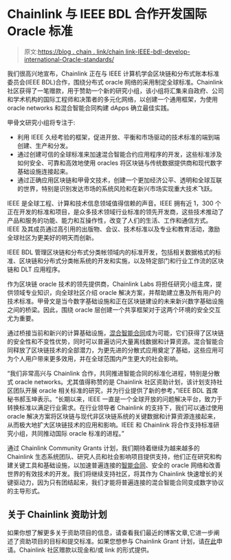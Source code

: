 # Chainlink 与 IEEE BDL 合作开发国际 Oracle 标准

> 原文:[https://blog . chain . link/chain link-IEEE-bdl-develop-international-Oracle-standards/](https://blog.chain.link/chainlink-ieee-bdl-develop-international-oracle-standards/)

我们很高兴地宣布，Chainlink 正在与 IEEE 计算机学会区块链和分布式账本标准委员会(IEEE BDL)合作，围绕分布式 oracle 网络的采用制定全球标准。Chainlink 社区获得了一笔赠款，用于赞助一个新的研究小组，该小组将汇集来自政府、公司和学术机构的国际工程师和决策者的多元化网络，以创建一个通用框架，为使用 oracle networks 和混合智能合同构建 dApps 确立最佳实践。

甲骨文研究小组将专注于:

*   利用 IEEE 久经考验的框架，促进开放、平衡和市场驱动的技术标准的端到端创建、生产和分发。
*   通过创建可信的全球标准来加速混合智能合约应用程序的开发，这些标准涉及如何安全、可靠和高效地使用 oracles 将区块链与传统数据提供商和现代数字基础设施连接起来。
*   通过正确应用区块链和甲骨文技术，创建一个更加经济公平、透明和全球互联的世界，特别是识别发达市场的系统风险和在新兴市场实现重大技术飞跃。

IEEE 是全球工程、计算和技术信息领域值得信赖的声音。IEEE 拥有近 1，300 个正在开发的标准和项目，是众多技术领域行业标准的领先开发商，这些技术推动了产品和服务的功能、能力和互操作性，改变了人们的生活、工作和通信方式。IEEE 及其成员通过高引用的出版物、会议、技术标准以及专业和教育活动，激励全球社区为更美好的明天而创新。

IEEE BDL 管理区块链和分布式分类帐领域内的标准开发，包括相关数据格式的标准、区块链和分布式分类帐系统的开发和实施，以及特定部门和行业工作流的区块链和 DLT 应用程序。

作为区块链 oracle 技术的领先提供商，Chainlink Labs 将担任研究小组主席，提供领域专业知识，向全球社区介绍 oracle 解决方案，并帮助建立惠及所有用户的技术标准。甲骨文是当今数字基础设施和正在区块链建设的未来新兴数字基础设施之间的桥梁。因此，围绕 oracle 层创建一个共享框架对于这两个环境的安全交互尤为重要。

通过桥接当前和新兴的计算基础设施，[混合智能合同](https://blog.chain.link/hybrid-smart-contracts-explained/)成为可能，它们获得了区块链的安全性和不变性优势，同时可以普遍访问大量离线数据和计算资源。混合智能合同释放了区块链技术的全部潜力，为更先进的分散式应用奠定了基础，这些应用可为个人用户带来更多效用，并在全球范围内产生更大的社会影响。

“我们非常高兴与 Chainlink 合作，共同推进智能合同的标准化进程，特别是分散式 oracle networks。尤其值得称赞的是 Chainlink 社区资助计划，该计划支持社区团队开展 oracle 相关标准的研究，并为行业提供了新的参考，”IEEE BDL 首席秘书郝玉坤表示。“长期以来，IEEE 一直是一个全球开放的问题解决平台，致力于转换标准以满足行业需求。在行业领导者 Chainlink 的支持下，我们可以通过使用 oracle 解决方案将区块链与现代非区块链系统的关键数据和计算资源连接起来，从而极大地扩大区块链技术的应用和影响。IEEE 和 Chainlink 将合作支持标准研究小组，共同推动国际 oracle 标准的进程。”

通过 Chainlink Community Grants 计划，我们期待着继续为越来越多的 Chainlink 生态系统团队、研究人员和社会影响项目提供支持，他们正在研究和构建关键工具和基础设施，以加速普遍连接的[智能合同](https://chain.link/education/smart-contracts)、安全的 oracle 网络和改善世界的有效技术的开发。我们将继续支持社区，将其作为 Chainlink 快速增长的关键驱动力，因为只有团结起来，我们才能将普遍连接的混合智能合同变成数字协议的主导形式。

## 关于 Chainlink 资助计划

如果你想了解更多关于资助项目的信息，请查看我们最近的博客文章,它进一步阐述了资助项目的目标和提交标准。如果您想参与 Chainlink Grant 计划，请[在此](https://chainlinkgrants.typeform.com/to/efEbsq)申请。Chainlink 社区赠款以现金和/或 link 的形式提供。